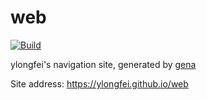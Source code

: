 # web

[![Build](https://github.com/ylongfei/web/actions/workflows/generate.yml/badge.svg)](https://github.com/ylongfei/web/actions/workflows/generate.yml)

ylongfei's navigation site, generated by [gena](https://github.com/x1ah/gena)

Site address: https://ylongfei.github.io/web
